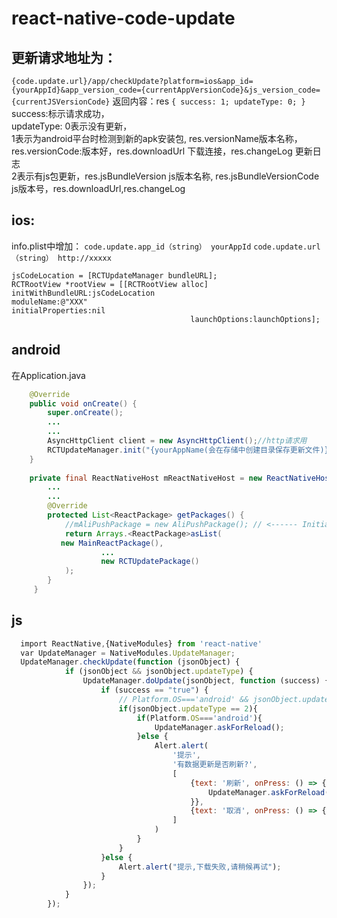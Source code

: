 # react-native-code-update

## 更新请求地址为： 
`{code.update.url}/app/checkUpdate?platform=ios&app_id={yourAppId}&app_version_code={currentAppVersionCode}&js_version_code={currentJSVersionCode}` 
返回内容：res
`{
    success: 1;
    updateType: 0;
}` success:标示请求成功，   
updateType: 
0表示没有更新，  
1表示为android平台时检测到新的apk安装包, res.versionName版本名称，res.versionCode:版本好，res.downloadUrl 下载连接，res.changeLog 更新日志    
2表示有js包更新，res.jsBundleVersion js版本名称, res.jsBundleVersionCode js版本号，res.downloadUrl,res.changeLog 
## ios:
info.plist中增加： 
`code.update.app_id（string） yourAppId`
`code.update.url（string） http://xxxxx`
```Object-c
jsCodeLocation = [RCTUpdateManager bundleURL];
RCTRootView *rootView = [[RCTRootView alloc] initWithBundleURL:jsCodeLocation														moduleName:@"XXX"													initialProperties:nil
										launchOptions:launchOptions];
```

## android
在Application.java
```java
    @Override
    public void onCreate() {
        super.onCreate();
        ...
        ...
        AsyncHttpClient client = new AsyncHttpClient();//http请求用
        RCTUpdateManager.init("{yourAppName(会在存储中创建目录保存更新文件)}","appId","更新url（参考ios配置）",this,client);
    }
    
    private final ReactNativeHost mReactNativeHost = new ReactNativeHost(this) {
        ...
        ...
        @Override
        protected List<ReactPackage> getPackages() {
            //mAliPushPackage = new AliPushPackage(); // <------ Initialize the Package
            return Arrays.<ReactPackage>asList(
           new MainReactPackage(),
                    ...
                    new RCTUpdatePackage()
            );
        }
     }

```

## js
```js
  import ReactNative,{NativeModules} from 'react-native'
  var UpdateManager = NativeModules.UpdateManager;
  UpdateManager.checkUpdate(function (jsonObject) {
            if (jsonObject && jsonObject.updateType) {
                UpdateManager.doUpdate(jsonObject, function (success) {
                    if (success == "true") {
                        // Platform.OS==='android' && jsonObject.updateType == 2 && UpdateManager.askForReload();
                        if(jsonObject.updateType == 2){
                            if(Platform.OS==='android'){
                                UpdateManager.askForReload();
                            }else {
                                Alert.alert(
                                    '提示',
                                    '有数据更新是否刷新?',
                                    [
                                        {text: '刷新', onPress: () => {
                                            UpdateManager.askForReload();
                                        }},
                                        {text: '取消', onPress: () => {}, style: 'cancel'},
                                    ]
                                )
                            }
                        }
                    }else {
                        Alert.alert("提示,下载失败,请稍候再试");
                    }
                });
            }
        });
```
